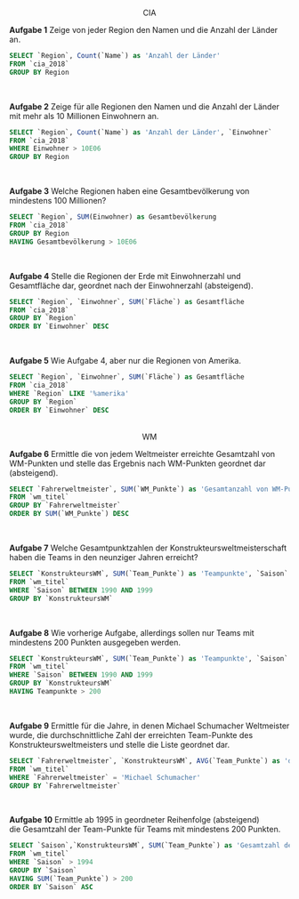 <br>
<center>CIA</center>

**Aufgabe 1** Zeige von jeder Region den Namen und die Anzahl der Länder an.
```sql
SELECT `Region`, Count(`Name`) as 'Anzahl der Länder'
FROM `cia_2018`
GROUP BY Region
```
<br>

**Aufgabe 2** Zeige für alle Regionen den Namen und die Anzahl der Länder mit mehr als 10 Millionen Einwohnern an.
```sql
SELECT `Region`, Count(`Name`) as 'Anzahl der Länder', `Einwohner`
FROM `cia_2018`
WHERE Einwohner > 10E06
GROUP BY Region
```
<br>

**Aufgabe 3** Welche Regionen haben eine Gesamtbevölkerung von mindestens 100 Millionen?
```sql
SELECT `Region`, SUM(Einwohner) as Gesamtbevölkerung
FROM `cia_2018`
GROUP BY Region
HAVING Gesamtbevölkerung > 10E06
```
<br>

**Aufgabe 4** Stelle die Regionen der Erde mit Einwohnerzahl und Gesamtfläche dar, geordnet nach der Einwohnerzahl (absteigend).
```sql
SELECT `Region`, `Einwohner`, SUM(`Fläche`) as Gesamtfläche
FROM `cia_2018`
GROUP BY `Region`
ORDER BY `Einwohner` DESC
```
<br>

**Aufgabe 5** Wie Aufgabe 4, aber nur die Regionen von Amerika.
```sql
SELECT `Region`, `Einwohner`, SUM(`Fläche`) as Gesamtfläche
FROM `cia_2018`
WHERE `Region` LIKE '%amerika'
GROUP BY `Region`
ORDER BY `Einwohner` DESC
```
<br>

<center>WM</center>

**Aufgabe 6** Ermittle die von jedem Weltmeister erreichte Gesamtzahl von WM-Punkten und stelle das Ergebnis nach WM-Punkten geordnet dar (absteigend).
```sql
SELECT `Fahrerweltmeister`, SUM(`WM_Punkte`) as 'Gesamtanzahl von WM-Punkten'
FROM `wm_titel`
GROUP BY `Fahrerweltmeister`
ORDER BY SUM(`WM_Punkte`) DESC
```
<br>

**Aufgabe 7** Welche Gesamtpunktzahlen der Konstrukteursweltmeisterschaft haben die Teams in den neunziger Jahren erreicht?
```sql
SELECT `KonstrukteursWM`, SUM(`Team_Punkte`) as 'Teampunkte', `Saison`
FROM `wm_titel`
WHERE `Saison` BETWEEN 1990 AND 1999
GROUP BY `KonstrukteursWM`
```
<br>

**Aufgabe 8** Wie vorherige Aufgabe, allerdings sollen nur Teams mit mindestens 200 Punkten ausgegeben werden.
```sql
SELECT `KonstrukteursWM`, SUM(`Team_Punkte`) as 'Teampunkte', `Saison`
FROM `wm_titel`
WHERE `Saison` BETWEEN 1990 AND 1999
GROUP BY `KonstrukteursWM`
HAVING Teampunkte > 200
```
<br>

**Aufgabe 9** Ermittle für die Jahre, in denen Michael Schumacher Weltmeister wurde, die durchschnittliche Zahl der erreichten Team-Punkte des Konstrukteursweltmeisters und stelle die Liste geordnet dar.
```sql
SELECT `Fahrerweltmeister`, `KonstrukteursWM`, AVG(`Team_Punkte`) as 'durchschnittliche Teampunkte'
FROM `wm_titel`
WHERE `Fahrerweltmeister` = 'Michael Schumacher'
GROUP BY `Fahrerweltmeister`
```
<br>

**Aufgabe 10** Ermittle ab 1995 in geordneter Reihenfolge (absteigend)  
die Gesamtzahl der Team-Punkte für Teams mit mindestens 200 Punkten.
```sql
SELECT `Saison`,`KonstrukteursWM`, SUM(`Team_Punkte`) as 'Gesamtzahl der Team Punkte' 
FROM `wm_titel`
WHERE `Saison` > 1994
GROUP BY `Saison`
HAVING SUM(`Team_Punkte`) > 200
ORDER BY `Saison` ASC
```